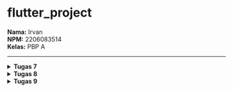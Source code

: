# flutter_project

**Nama:** Irvan  
**NPM:** 2206083514  
**Kelas:** PBP A

-----------------------------------------------------------------------------------------------------------------------------------------

<details>
<summary><strong>Tugas 7</strong></summary>

**1. Apa perbedaan utama antara stateless dan stateful widget dalam konteks pengembangan aplikasi Flutter?**

Dalam konteks pengembangan aplikasi Flutter, perbedaan utama antara **Stateless** dan **Stateful** widget adalah bagaimana mereka menangani perubahan data dan pembaruan antarmuka pengguna:

**Stateless Widget:**
- Stateless widget adalah widget yang tidak memiliki internal state (keadaan internal).
- Mereka digunakan untuk bagian-bagian tampilan yang tidak perlu diubah saat data atau kondisi berubah.
- Stateless widget hanya akan dirender sekali saat dibuat, dan setelah itu tidak akan mengalami perubahan. Mereka berguna untuk tampilan statis.
- Contoh penggunaan stateless widget adalah untuk menampilkan teks, ikon, gambar, atau tampilan yang tidak berubah dalam siklus hidup aplikasi.

**Stateful Widget:**
- Stateful widget adalah widget yang memiliki internal state (keadaan internal).
- Mereka digunakan untuk bagian-bagian tampilan yang perlu diperbarui ketika data atau kondisi berubah.
- Stateful widget memiliki metode `setState` yang memungkinkan Anda untuk memperbarui tampilan ketika ada perubahan dalam state widget tersebut.
- Contoh penggunaan stateful widget adalah untuk membuat formulir, daftar yang dapat digulir, atau tampilan yang perlu berinteraksi dengan data atau pengguna.

Jadi, dalam rangka memutuskan antara Stateless dan Stateful widget, Anda harus mempertimbangkan apakah bagian tampilan yang Anda buat memerlukan pembaruan saat data berubah atau tidak. Jika tampilan tersebut statis, Anda dapat menggunakan Stateless widget. Jika tampilan tersebut memerlukan pembaruan, Anda perlu menggunakan Stateful widget dan mengelola state internalnya.

**2. Sebutkan seluruh widget yang kamu gunakan untuk menyelesaikan tugas ini dan jelaskan fungsinya masing-masing.**

Dalam kode `menu.dart`, kami menggunakan berbagai widget untuk mengatur tampilan dan perilaku aplikasi. Berikut adalah daftar widget yang digunakan dan penjelasan singkat tentang fungsinya:

1. **Scaffold**: Widget ini adalah kerangka dasar untuk mengatur tampilan aplikasi Flutter. Ini mencakup AppBar, body, dan berbagai fitur lainnya.

2. **AppBar**: Digunakan untuk menampilkan bilah atas (app bar) dalam aplikasi. Ini termasuk judul aplikasi dan berbagai tindakan seperti tombol kembali.

3. **Column**: Widget ini digunakan untuk mengatur anak-anaknya secara vertikal. Ini adalah wadah untuk menampilkan elemen-elemen di dalamnya dalam satu kolom.

4. **GridView.count**: Digunakan untuk menampilkan grid dari widget lain, seperti `ShopCard` dalam kasus ini. Ini memungkinkan Anda untuk mengatur widget dalam bentuk grid dengan jumlah kolom yang ditentukan.

5. **ShopCard**: Ini adalah widget kustom yang digunakan untuk menampilkan item dalam grid. Ini memiliki ikon, teks, dan latar belakang dengan warna yang berbeda sesuai dengan item yang dipilih.

6. **Material**: Digunakan untuk memberikan latar belakang dengan warna dan efek material design ke widget `ShopCard`. Ini menciptakan lapisan material di atasnya.

7. **InkWell**: Widget ini digunakan untuk membuat area yang responsif terhadap sentuhan. Ketika pengguna menyentuhnya, `InkWell` menghasilkan efek sentuhan yang indah dan dapat memicu tindakan tertentu.

8. **Text**: Digunakan untuk menampilkan teks di dalam `ShopCard`. Ini menampilkan nama item.

9. **Icon**: Digunakan untuk menampilkan ikon di dalam `ShopCard`. Ini menampilkan ikon yang sesuai dengan setiap item.

Setiap widget memiliki peran dan fungsinya masing-masing dalam mengatur tampilan dan perilaku tampilan aplikasi. Dalam kode ini, mereka digunakan untuk membuat tampilan beranda (home) yang menampilkan daftar item toko dengan berbagai tindakan yang dapat dilakukan oleh pengguna saat item tersebut diklik.

**3. Jelaskan bagaimana cara kamu mengimplementasikan checklist di atas secara step-by-step (bukan hanya sekadar mengikuti tutorial)**

__PERTAMA MEMBUAT DIREKTORI BARU UNTUK MENYIMPAN PROJECT FLUTTER__
- Jalankan command dibawah ini di dalam Command Prompt untuk membuat flutter project
```
flutter create <APP_NAME>
cd <APP_NAME>
```
sebelumnya pastikan sudah memasuki ke direktori yang ingin disimpan project flutter.

__KEDUA RAPIKAN STRUKTUR PROJEK__
- Setelah membuat flutter project di direktori lokal, buka VSC atau IDE pilihan kamu dan menambahkan kode dibawah pada file baru bernama `menu.dart` pada direktori `flutter_project/lib`.
    ```
    import 'package:flutter/material.dart';
    ```
- Pada direktori yang sama dalam file main.dart, pindahkan (cut) kode baris ke-39 hingga akhir yang berisi kedua class di bawah ini ke file `menu.dart`.
```
class MyHomePage ... {
    ...
}

class _MyHomePageState ... {
    ...
}
```
- Untuk mengoreksi error pada file `main.dart` tambahkan kode dibawah. 
```
import 'package:flutter_project/menu.dart';
```

__KETIGA MEMBUAT WIDGET SEDERHANA__
- Lanjut dengan mengubah sifat widget halaman menu menjadi stateless dengan menghapus `MyHomePage(title: 'Flutter Demo Home Page')` pada file `main.dart`, sehingga menjadi.
```
MyHomePage()
```
- Pada file menu.dart, kamu akan mengubah sifat widget halaman dari stateful menjadi stateless. Lakukan perubahan pada bagian `({super.key, required this.title})` menjadi `({Key? key}) : super(key: key);`. Hapus final String title; sampai bawah serta tambahkan Widget build sehingga kode terlihat seperti di bawah.
```
class MyHomePage extends StatelessWidget {
    MyHomePage({Key? key}) : super(key: key);

    @override
    Widget build(BuildContext context) {
        return Scaffold(
            ...
        );
    }
}
```
Jangan lupa untuk hapus fungsi State yang ada dibawah bagian stateless widget ini.
- Lanjut dengan menambahkan teks dan card untuk memperlihatkan barang yang dijual.
```
class ShopItem {
  final String name;
  final IconData icon;
  final Color color;

  ShopItem(this.name, this.icon, this.color);
}
```
- Lalu dibawah kode `MyHomePage({Key? key}) : super(key: key);`, kamu dapat menambahkan barang-barang yang dijual (nama, harga, dan icon barang tersebut).
```
final List<ShopItem> items = [
    ShopItem("Lihat Item", Icons.checklist, Colors.blue),
    ShopItem("Tambah Item", Icons.add_shopping_cart, Colors.green),
    ShopItem("Logout", Icons.logout, Colors.red),
];
```
- Tambahkan kode dibawah kedalam Widget build.
```
return Scaffold(
      appBar: AppBar(
        title: const Text(
          'Shopping List',
        ),
      ),
      body: SingleChildScrollView(
        // Widget wrapper yang dapat discroll
        child: Padding(
          padding: const EdgeInsets.all(10.0), // Set padding dari halaman
          child: Column(
            // Widget untuk menampilkan children secara vertikal
            children: <Widget>[
              const Padding(
                padding: EdgeInsets.only(top: 10.0, bottom: 10.0),
                // Widget Text untuk menampilkan tulisan dengan alignment center dan style yang sesuai
                child: Text(
                  'Grand Shop', // Text yang menandakan toko
                  textAlign: TextAlign.center,
                  style: TextStyle(
                    fontSize: 30,
                    fontWeight: FontWeight.bold,
                  ),
                ),
              ),
              // Grid layout
              GridView.count(
                // Container pada card kita.
                primary: true,
                padding: const EdgeInsets.all(20),
                crossAxisSpacing: 10,
                mainAxisSpacing: 10,
                crossAxisCount: 3,
                shrinkWrap: true,
                children: items.map((ShopItem item) {
                  // Iterasi untuk setiap item
                  return ShopCard(item);
                }).toList(),
              ),
            ],
          ),
        ),
      ),
    );
```
- dan terakhir membuat widget stateless baru untuk menampilkan card.
```
class ShopCard extends StatelessWidget {
  final ShopItem item;

  const ShopCard(this.item, {Key? key}) : super(key: key);

  @override
  Widget build(BuildContext context) {
    return Material(
      color: item.color, // Set the background color based on the ShopItem's color
      child: InkWell(
        // Area responsive terhadap sentuhan
        onTap: () {
          // Memunculkan SnackBar ketika diklik
          ScaffoldMessenger.of(context)
            ..hideCurrentSnackBar()
            ..showSnackBar(SnackBar(
                content: Text("Kamu telah menekan tombol ${item.name}!")));
        },
        child: Container(
          // Container untuk menyimpan Icon dan Text
          padding: const EdgeInsets.all(8),
          child: Center(
            child: Column(
              mainAxisAlignment: MainAxisAlignment.center,
              children: [
                Icon(
                  item.icon,
                  color: Colors.white,
                  size: 30.0,
                ),
                const Padding(padding: EdgeInsets.all(3)),
                Text(
                  item.name,
                  textAlign: TextAlign.center,
                  style: const TextStyle(color: Colors.white),
                ),
              ],
            ),
          ),
        ),
      ),
    );
  }
}
```
__TERAKHIR__
- Lakukan add, commit dan push untuk memperbarui repositori GitHub.
```bash
git add .
git commit -m "<pesan_commit>"
git push -u origin <branch_utama>
```
</details>

<details>
<summary><strong>Tugas 8</strong></summary>

**1. Jelaskan perbedaan antara Navigator.push() dan Navigator.pushReplacement(), disertai dengan contoh mengenai penggunaan kedua metode tersebut yang tepat!**

Di dalam Flutter, Navigator.push() dan Navigator.pushReplacement() merupakan dua metode yang digunakan untuk melakukan transisi antara berbagai layar (screens) dalam aplikasi. Berikut adalah perbedaan antara keduanya:

1. **Navigator.push()**:
- Metode ini digunakan untuk menambahkan layar baru ke dalam tumpukan (stack) navigasi.
- Setelah menggunakan Navigator.push(), pengguna dapat kembali ke layar sebelumnya dengan menekan tombol "Back" atau menggunakan fungsi `Navigator.pop()`.

Contoh penggunaan `Navigator.push()`:
```
// Import modul flutter
import 'package:flutter/material.dart';

// Fungsi untuk membuat layar baru dan menavigasikannya
void navigateToSecondScreen(BuildContext context) {
  Navigator.push(
    context,
    MaterialPageRoute(builder: (context) => SecondScreen()),
  );
}

// Layar pertama
class FirstScreen extends StatelessWidget {
  @override
  Widget build(BuildContext context) {
    return Scaffold(
      appBar: AppBar(title: Text('First Screen')),
      body: Center(
        child: ElevatedButton(
          onPressed: () {
            // Panggil fungsi navigateToSecondScreen untuk menampilkan layar kedua
            navigateToSecondScreen(context);
          },
          child: Text('Go to Second Screen'),
        ),
      ),
    );
  }
}

// Layar kedua
class SecondScreen extends StatelessWidget {
  @override
  Widget build(BuildContext context) {
    return Scaffold(
      appBar: AppBar(title: Text('Second Screen')),
      body: Center(
        child: Text('This is the Second Screen'),
      ),
    );
  }
}
```

2. **Navigator.pushReplacement()**:

- Metode ini juga digunakan untuk menambahkan layar baru ke dalam tumpukan navigasi.
- Namun, perbedaannya adalah bahwa setelah menggunakan Navigator.pushReplacement(), layar sebelumnya dihapus dari tumpukan sehingga pengguna tidak dapat kembali ke layar tersebut.

Contoh penggunaan `Navigator.pushReplacement()`:
```
// Fungsi untuk membuat layar baru dan menggantikan layar saat ini
void navigateToThirdScreen(BuildContext context) {
  Navigator.pushReplacement(
    context,
    MaterialPageRoute(builder: (context) => ThirdScreen()),
  );
}

// ...

// Pada saat tombol ditekan, layar ketiga akan ditampilkan dan menggantikan layar kedua
ElevatedButton(
  onPressed: () {
    navigateToThirdScreen(context);
  },
  child: Text('Go to Third Screen'),
);
```

Dalam contoh di atas, setelah pengguna menekan tombol untuk pindah ke layar ketiga, layar kedua akan dihapus dari tumpukan dan digantikan oleh layar ketiga menggunakan `Navigator.pushReplacement()`.

**2. Jelaskan masing-masing layout widget pada Flutter dan konteks penggunaannya masing-masing!**

1. **Container**
    - **Deskripsi**: Container adalah widget yang dapat digunakan untuk mengatur tata letak dan dekorasi dari widget di dalamnya.
    - **Konteks Penggunaan**: Cocok digunakan untuk mengelola tata letak sederhana, seperti mengatur padding, margin, dan dekorasi untuk widget di dalamnya.

2. **Row dan Column**
    - **Deskripsi**: Row dan Column digunakan untuk mengatur widget secara horizontal (Row) atau vertikal (Column).
    - **Konteks Penggunaan**: Berguna untuk menyusun widget secara berurutan, baik secara horizontal maupun vertikal.

3. **ListView**
    - **Deskripsi**: ListView adalah widget yang digunakan untuk menampilkan daftar item secara terus menerus atau dalam bentuk daftar gulir.
    - **Konteks Penggunaan**: Cocok untuk menampilkan daftar item, seperti daftar kontak, berita, atau item dalam aplikasi.

4. **Stack**
    - **Deskripsi**: Stack adalah widget yang digunakan untuk menempatkan widget di atas satu sama lain.
    - **Konteks Penggunaan**: Berguna ketika Anda ingin menumpuk widget, seperti menempatkan teks di atas gambar atau menyusun elemen-elemen tumpuk lainnya.

5. **Expanded dan Flexible**
    - **Deskripsi**: Expanded dan Flexible digunakan untuk memberikan widget ruang tambahan sesuai dengan kebutuhan.
    - **Konteks Penggunaan**: Cocok digunakan dalam Row atau Column untuk memberikan proporsi ruang yang berbeda kepada widget di dalamnya.

6. **GridView**
    - **Deskripsi**: GridView adalah widget yang digunakan untuk menampilkan item dalam bentuk grid.
    - **Konteks Penggunaan**: Berguna untuk menampilkan data dalam bentuk grid, seperti galeri gambar atau aplikasi e-commerce dengan produk yang disusun dalam grid.

**3. Sebutkan apa saja elemen input pada form yang kamu pakai pada tugas kali ini dan jelaskan mengapa kamu menggunakan elemen input tersebut!**

**Elemen input yang digunakan pada form di tugas kali ini adalah:**

1. **TextFormField untuk Nama Item**
    - **Alasan Penggunaan**: `TextFormField` digunakan untuk mengambil input teks, dalam hal ini untuk nama item. Ini memungkinkan pengguna memasukkan teks dengan keyboard ponsel dan menyediakan validasi menggunakan properti `validator`.

2. **TextFormField untuk Harga**
    - **Alasan Penggunaan**: `TextFormField` juga digunakan untuk mengambil input teks, tetapi pada bagian ini untuk harga item. Pada kasus ini, nilai harga kemudian diubah menjadi tipe data integer untuk keperluan pemrosesan lebih lanjut.

3. **TextFormField untuk Deskripsi**
    - Alasan Penggunaan: Seperti sebelumnya, `TextFormField` digunakan untuk mengambil input teks, kali ini untuk deskripsi item. Sama seperti nama item, pengguna dapat memasukkan teks dan validasi dapat diterapkan.

4. **ElevatedButton untuk Tombol Simpan**
    - Alasan Penggunaan: `ElevatedButton` digunakan sebagai tombol untuk menyimpan item setelah pengguna mengisi formulir dengan benar. Saat tombol ditekan, validasi akan diperiksa, dan jika valid, data item akan disimpan atau ditampilkan dalam dialog.

Setiap elemen input dipilih berdasarkan kebutuhan formulir dan kemampuannya untuk menyediakan pengalaman pengguna yang baik, validasi input, dan kemudahan integrasi dengan Flutter.

**4. Bagaimana penerapan clean architecture pada aplikasi Flutter?**

**Struktur Proyek**:
Atur proyek Flutter Anda menjadi modul yang merepresentasikan lapisan-lapisan dari Clean Architecture.
```bash
`lib/`: Kode UI Flutter.
`data/`: Logika akses data.
`domain/`: Logika bisnis.
`presentation/`: Logika tampilan dan UI.
```

**Lapisan Domain**:
Berisi definisi model entitas, objek nilai, serta aturan bisnis dan logika.

**Lapisan Data**:
Di sini, implementasikan repositori dan sumber data untuk berinteraksi dengan lapisan domain. Pastikan lapisan data tetap independen dari lapisan presentasi dan domain.

**Lapisan Presentation**:
Fokus pada antarmuka pengguna, logika presentasi, dan manajemen state menggunakan pola arsitektur seperti Bloc, Provider, atau MobX.

**Aturan Dependensi**:
Terapkan aturan dependensi di mana lapisan yang lebih dalam tidak bergantung pada lapisan yang lebih tinggi. Lapisan domain harus mandiri tanpa bergantung pada implementasi teknis dari lapisan data atau presentasi.

**Dependency Injection**:
Manfaatkan Dependency Injection (DI) untuk menyediakan dependensi ke lapisan tertentu. Contoh framework DI di Flutter termasuk `get_it` atau `provider`.

**Pengujian**:
Tulis uji unit untuk setiap lapisan secara terpisah. Pastikan uji unit lapisan presentasi tidak bergantung pada infrastruktur atau sumber daya eksternal.

**Penggunaan Repositori**:
Lapisan presentasi mengakses data melalui repositori yang diimplementasikan di lapisan data. Repositori menyatukan sumber daya data dan menyediakan antarmuka untuk lapisan domain.

**Penanganan Error**:
Tangani error dan pengecualian secara efektif, terutama di lapisan data dan domain. Kembalikan error yang relevan dan jelas di lapisan presentasi.

**Dependensi Eksternal**:
Pisahkan dependensi eksternal seperti database, panggilan API, dan plugin Flutter untuk memudahkan pengujian dan penggantian implementasi.

**5. Jelaskan bagaimana cara kamu mengimplementasikan checklist di atas secara step-by-step! (bukan hanya sekadar mengikuti tutorial)**

__PERTAMA MENAMBAHKAN DRAWER MENU UNTUK NAVIGASI__
- Buka proyek yang sebelumnya telah dibuat pada IDE favoritmu.
- Buat berkas baru di dalam direktori baru widgets dengan nama `left_drawer.dart`. Dan Tambahkan kode dibawah ini
```
import 'package:flutter/material.dart';
import 'package:flutter_project/screens/menu.dart';
import 'package:flutter_project/screens/shoplist_form.dart';

class LeftDrawer extends StatelessWidget {
  const LeftDrawer({super.key});

  @override
  Widget build(BuildContext context) {
    return Drawer(
      child: ListView(
        children: [
          const DrawerHeader(
            decoration: BoxDecoration(
              color: Colors.indigo,
            ),
            child: Column(
              children: [
                Text(
                  'Shopping List',
                  textAlign: TextAlign.center,
                  style: TextStyle(
                    fontSize: 30,
                    fontWeight: FontWeight.bold,
                    color: Colors.white,
                  ),
                ),
                Padding(padding: EdgeInsets.all(10)),
                Text("Catat seluruh keperluan belanjamu di sini!",
                    style: TextStyle(
                    fontSize: 15, // Ukuran font 15
                    color: Colors.white, // Warna teks putih
                    fontWeight: FontWeight.normal, // Weight biasa
                    ),
                    textAlign: TextAlign.center, // Center alignment
                ),
              ],
            ),
          ),
          ListTile(
            leading: const Icon(Icons.home_outlined),
            title: const Text('Halaman Utama'),
            // Bagian redirection ke MyHomePage
            onTap: () {
              Navigator.pushReplacement(
                  context,
                  MaterialPageRoute(
                    builder: (context) => MyHomePage(),
                  ));
            },
          ),
          ListTile(
            leading: const Icon(Icons.add_shopping_cart),
            title: const Text('Tambah Item'),
            // Bagian redirection ke ShopFormPage
            onTap: () {
              Navigator.pushReplacement(
              context,
              MaterialPageRoute(
                  builder: (context) => ShopFormPage(),
              ));
            },
          ),
        ],
      ),
    );
  }
}
```
Kode diatas saya gunakan untuk membuat drawer menu, kode diatas mencakupi bagian header dari drawer, dan bagian routing ke page lain.
- Selanjutnya adalah memasukkan drawer ke halaman yang diinginkan, saya menggunakan halaman `menu.dart`.
```
// Impor drawer widget
import 'package:flutter_project/widgets/left_drawer.dart';
...
return Scaffold(
  appBar: AppBar(
    title: const Text(
      'Shopping List',
    ),
    backgroundColor: Colors.indigo,
    foregroundColor: Colors.white,
  ),
  // Masukkan drawer sebagai parameter nilai drawer dari widget Scaffold
  drawer: const LeftDrawer(),
```

__KEDUA MENAMBAHKAN FORM DAN ELEMEN INPUT__
- Buat berkas baru pada direktori `lib` dengan nama `shoplist_form.dart`, dan tambahkan kode dibawah ke dalam berkas `shoplist_form.dart`.
```
import 'package:flutter/material.dart';
import 'package:flutter_project/widgets/left_drawer.dart';

class ShopFormPage extends StatefulWidget {
    const ShopFormPage({super.key});

    @override
    State<ShopFormPage> createState() => _ShopFormPageState();
}

class _ShopFormPageState extends State<ShopFormPage> {
  final _formKey = GlobalKey<FormState>();
  String _name = "";
  int _price = 0;
  String _description = "";

  @override
  Widget build(BuildContext context) {
    return Scaffold(
      appBar: AppBar(
        title: const Center(
          child: Text(
            'Form Tambah Item',
          ),
        ),
        backgroundColor: Colors.indigo,
        foregroundColor: Colors.white,
      ),
      drawer: const LeftDrawer(),
      body: Form(
        key: _formKey,
        child: SingleChildScrollView(
          child: Column(
            crossAxisAlignment: CrossAxisAlignment.start,
            children: [
              Padding(
                padding: const EdgeInsets.all(8.0),
                child: TextFormField(
                  decoration: InputDecoration(
                    hintText: "Nama Item",
                    labelText: "Nama Item",
                    border: OutlineInputBorder(
                      borderRadius: BorderRadius.circular(5.0),
                    ),
                  ),
                  onChanged: (String? value) {
                    setState(() {
                      _name = value!;
                    });
                  },
                  validator: (String? value) {
                    if (value == null || value.isEmpty) {
                      return "Nama Item tidak boleh kosong!";
                    } 
                    if (value.runtimeType != String) {
                      return "Nama Item harus berupa string!";
                    }
                    return null;
                  },
                ),
              ),
              Padding(
                padding: const EdgeInsets.all(8.0),
                child: TextFormField(
                  decoration: InputDecoration(
                    hintText: "Harga",
                    labelText: "Harga",
                    border: OutlineInputBorder(
                      borderRadius: BorderRadius.circular(5.0),
                    ),
                  ),
                  onChanged: (String? value) {
                    setState(() {
                      _price = int.parse(value!);
                    });
                  },
                  validator: (String? value) {
                    if (value == null || value.isEmpty) {
                      return "Harga tidak boleh kosong!";
                    }
                    if (int.tryParse(value) == null) {
                      return "Harga harus berupa angka!";
                    }
                    return null;
                  },
                ),
              ),
              Padding(
                padding: const EdgeInsets.all(8.0),
                child: TextFormField(
                  decoration: InputDecoration(
                    hintText: "Deskripsi",
                    labelText: "Deskripsi",
                    border: OutlineInputBorder(
                      borderRadius: BorderRadius.circular(5.0),
                    ),
                  ),
                  onChanged: (String? value) {
                    setState(() {
                      _description = value!;
                    });
                  },
                  validator: (String? value) {
                    if (value == null || value.isEmpty) {
                      return "Deskripsi tidak boleh kosong!";
                    } 
                    if (value.runtimeType != String) {
                      return "Deskripsi harus berupa string!";
                    }
                    return null;
                  },
                ),
              ),
              Align(
                alignment: Alignment.bottomCenter,
                child: Padding(
                  padding: const EdgeInsets.all(8.0),
                  child: ElevatedButton(
                    style: ButtonStyle(
                      backgroundColor:
                          MaterialStateProperty.all(Colors.indigo),
                    ),
                    onPressed: () {
                      if (_formKey.currentState!.validate()) {
                        _formKey.currentState!.reset(); // Ditempatkan di sini
                        showDialog(
                          context: context,
                          builder: (context) {
                            return AlertDialog(
                              title: const Text('Produk berhasil tersimpan'),
                              content: SingleChildScrollView(
                                child: Column(
                                  crossAxisAlignment: CrossAxisAlignment.start,
                                  children: [
                                    Text('Name: $_name'),
                                    Text('Amount: $_price'),
                                    Text('Description: $_description'),
                                  ],
                                ),
                              ),
                              actions: [
                                TextButton(
                                  child: const Text('OK'),
                                  onPressed: () {
                                    Navigator.pop(context);
                                  },
                                ),
                              ],
                            );
                          },
                        );
                      }
                    },
                    child: const Text(
                      "Save",
                      style: TextStyle(color: Colors.white),
                    ),
                  ),
                ),
              ),
            ]
          )
        ),
      ),
    );
  }
}
```
kode diatas berfungsi dalam membuat page shoplist_form, dimana didalamnya berupa form input, tombol save, dan card untuk barang baru yang ditambah kedalam shopping list.

__KETIGA MENAMBAHKAN FITUR NAVIGASI PADA TOMBOL__
- Pada widget `ShopItem` di dalam berkas `menu.dart` yang telah kita buat dalam tutorial sebelumnya, kita akan memperbarui kode di atribut `onTap` dari `InkWell` agar dapat mengarahkan pengguna ke route lain. Tambahkan kode tambahan setelah blok `ScaffoldMessenger` yang menampilkan snackbar.
```
  // Area responsif terhadap sentuhan
  onTap: () {
    // Memunculkan SnackBar ketika diklik
    ScaffoldMessenger.of(context)
      ..hideCurrentSnackBar()
      ..showSnackBar(SnackBar(
          content: Text("Kamu telah menekan tombol ${item.name}!")));

    // Navigate ke route yang sesuai (tergantung jenis tombol)
    if (item.name == "Tambah Item") {
      Navigator.push(context,
      MaterialPageRoute(builder: (context) => const ShopFormPage()));
    }

  },
```

__KEEMPAT REFRACTORING FILE__
- Pastikan ekstensi Flutter terpasang di IDE atau text editor yang digunakan.
- Buat berkas baru dengan nama shop_card.dart dalam direktori widgets.
- Pindahkan kode dari widget ShopItem di menu.dart ke dalam berkas widgets/shop_card.dart.
- Jangan lupa untuk mengimpor halaman shoplist_form.dart ke dalam berkas shop_card.dart, dan mengimpor shop_card.dart ke dalam berkas menu.dart.
- Buat folder baru bernama screens di direktori lib.
- Alihkan file menu.dart dan shoplist_form.dart ke dalam folder screens. Pastikan pemindahan file dilakukan melalui IDE atau text editor yang mendukung Flutter extension, bukan melalui file manager konvensional seperti File Explorer atau Finder. Dengan cara ini, IDE atau text editor dapat melakukan refactoring secara otomatis.

__TERAKHIR__
- Lakukan add, commit dan push untuk memperbarui repositori GitHub.
```bash
git add .
git commit -m "<pesan_commit>"
git push -u origin <branch_utama>
```
</details>


<details>
<summary><strong>Tugas 9</strong></summary>

**1. Apakah bisa kita melakukan pengambilan data JSON tanpa membuat model terlebih dahulu? Jika iya, apakah hal tersebut lebih baik daripada membuat model sebelum melakukan pengambilan data JSON?**

Tentu saja, Anda dapat mengambil data JSON tanpa membuat model terlebih dahulu. Namun, membuat model terlebih dahulu akan memudahkan Anda dalam membaca dan mengidentifikasi bug. Hal ini karena model dapat membantu Anda memahami struktur data dan memastikan bahwa data yang diambil sesuai dengan struktur tersebut. Selain itu, model juga dapat membantu Anda dalam melakukan validasi data dan memastikan bahwa data yang diambil memiliki tipe data yang benar.

**2. Jelaskan fungsi dari CookieRequest dan jelaskan mengapa instance CookieRequest perlu untuk dibagikan ke semua komponen di aplikasi Flutter.**

`CookieRequest` adalah fungsi yang digunakan untuk mengirim permintaan HTTP dengan cookie di Flutter. Anda dapat menggunakan paket http dan mengatur header cookie dalam permintaan untuk mengirim cookie. Berikut adalah contoh bagaimana Anda dapat membuat permintaan GET dan mengirim cookie di Flutter:
```
import 'package:http/http.dart' as http;

Future<void> main() async {
  final response = await http.get(
    Uri.parse('https://example.com/'),
    headers: <String, String>{
      'cookie': 'name=value; name2=value2'
    },
  );
  print(response.body);
}
```
Instance `CookieRequest` perlu dibagikan ke semua komponen di aplikasi Flutter karena instance ini menyimpan informasi cookie yang diperlukan untuk mengirim permintaan HTTP dengan cookie. Dengan membagikan instance ini ke semua komponen, Anda dapat memastikan bahwa setiap permintaan HTTP yang dikirim oleh aplikasi menggunakan cookie yang sama. Ini sangat penting jika Anda ingin memastikan bahwa pengguna tetap masuk ke aplikasi Anda dan tidak perlu masuk ulang setiap kali mereka membuka aplikasi.

**3. Jelaskan mekanisme pengambilan data dari JSON hingga dapat ditampilkan pada Flutter.**

Mekanisme pengambilan data dari JSON hingga dapat ditampilkan pada Flutter adalah sebagai berikut:
- Pertama, Anda perlu membuat sebuah model yang dapat merepresentasikan struktur data JSON yang ingin Anda ambil. Model ini harus memiliki konstruktor yang sesuai dengan parameter yang ada di JSON, dan juga harus memiliki metode untuk mengembalikan objek dari JSON. Anda dapat menggunakan paket `json_annotation` untuk mendukung fitur ini.
- Kedua, Anda perlu membuat sebuah fungsi HTTP yang dapat mengirim permintaan GET ke URL yang menyediakan data JSON. Anda dapat menggunakan paket http dan mengatur header cookie dalam permintaan untuk mengirim cookie. Anda juga perlu menangani respons dari server dengan menggunakan metode `jsonDecode` untuk mengubah data JSON menjadi objek model.
- Ketiga, Anda perlu membuat sebuah widget yang dapat menampilkan data model tersebut dengan cara yang sesuai dengan kebutuhan Anda. Misalnya, jika Anda ingin menampilkan data dalam bentuk tabel, Anda dapat menggunakan widget `Table`. Jika Anda ingin menampilkan data dalam bentuk grafik, Anda dapat menggunakan widget `Chart`. Jika Anda ingin menampilkan data dalam bentuk teks, Anda dapat menggunakan widget `Text`.

Berikut adalah contoh kode untuk melakukan pengambilan data dari JSON hingga dapat ditampilkan pada Flutter:
```
import 'package:http/http.dart' as http;
import 'package:json_annotation/json_annotation.dart';

// Membuat model untuk menyimpan data JSON
class DataModel {
  final String name;
  final int age;

  DataModel({required this.name, required this.age});

  // Membuat konstruktor dari model
  factory DataModel.fromJson(Map<String, dynamic> json) {
    return DataModel(
      name: json['name'],
      age: json['age'],
    );
  }
}

// Membuat fungsi HTTP untuk mengambil data JSON
Future<DataModel> getDataFromJson(String url) async {
  // Mengirim permintaan GET dengan header cookie
  final response = await http.get(
    Uri.parse(url),
    headers: {'cookie': 'name=value; name2=value2'},
  );

  // Mengubah respons menjadi objek model
  final data = jsonDecode(response.body);

  // Mengembalikan objek model
  return DataModel.fromJson(data);
}

// Membuat widget untuk menampilkan data model
class DataWidget extends StatelessWidget {
  @override
  Widget build(BuildContext context) {
    // Mendapatkan data dari URL
    final url = 'https://example.com/data.json';
    final data = getDataFromJson(url);

    // Menampilkan data dalam bentuk tabel
    return Table(
      children: [
        Text(data.name),
        Text(data.age.toString()),
      ],
    );
  }
}
```

**4. Jelaskan mekanisme autentikasi dari input data akun pada Flutter ke Django hingga selesainya proses autentikasi oleh Django dan tampilnya menu pada Flutter.**

Untuk melakukan autentikasi dari input data akun pada Flutter ke Django, Anda dapat menggunakan JSON Web Token (JWT) untuk mengamankan permintaan HTTP. Berikut adalah mekanisme autentikasi yang dapat Anda gunakan:

1. Pengguna memasukkan data akun mereka pada aplikasi Flutter.
2. Aplikasi Flutter mengirim permintaan HTTP ke server Django dengan data akun pengguna.
3. Server Django memeriksa data akun pengguna dan menghasilkan token JWT.
4. Server Django mengirim token JWT kembali ke aplikasi Flutter.
5. Aplikasi Flutter menyimpan token JWT dan menggunakannya untuk mengamankan permintaan HTTP selanjutnya.
6. Server Django memeriksa token JWT pada setiap permintaan HTTP dan memberikan akses ke data yang sesuai.

Untuk membagikan instance CookieRequest ke semua komponen di aplikasi Flutter, Anda dapat menggunakan Provider atau InheritedWidget. Dengan menggunakan salah satu dari kedua opsi ini, Anda dapat memastikan bahwa setiap komponen di aplikasi menggunakan instance yang sama dan bahwa data cookie yang diperlukan untuk mengirim permintaan HTTP dengan cookie tetap sama.

**5. Sebutkan seluruh widget yang kamu pakai pada tugas ini dan jelaskan fungsinya masing-masing.**

Pada kedua file `login.dart` dan `list_product.dart`, terdapat beberapa widget yang digunakan. Berikut adalah penjelasan singkat mengenai setiap widget yang digunakan:

__login.dart__
1. **MaterialApp**: Ini adalah widget utama yang menyediakan beberapa konfigurasi aplikasi, seperti judul dan tema.
    - Fungsi: Mengatur konfigurasi dasar aplikasi.
2. **Scaffold**: Ini adalah kerangka dasar halaman yang berisi elemen-elemen dasar seperti AppBar dan body.
    - Fungsi: Menyediakan struktur dasar untuk tata letak halaman.
3. **AppBar**: Ini adalah bilah atas halaman yang menampilkan judul.
    - Fungsi: Menampilkan judul halaman.
4. **Container**: Ini adalah wadah yang dapat disesuaikan dengan ukuran dan tata letak tertentu.
    - Fungsi: Menyediakan padding untuk elemen-elemen di dalamnya.
5. **Column**: Ini adalah widget yang mengatur elemen-elemen anak secara vertikal.
    - Fungsi: Menyusun elemen-elemen anak secara vertikal di dalam Container.
6. **TextField**: Ini adalah input teks yang memungkinkan pengguna memasukkan teks.
    - Fungsi: Mengambil input teks untuk username dan password.
7. **SizedBox**: Ini adalah kotak berukuran yang dapat disesuaikan.
    - Fungsi: Menyediakan ruang kosong antara elemen-elemen.
8. **ElevatedButton**: Ini adalah tombol dengan latar belakang yang meninggi ketika ditekan.
    - Fungsi: Menjalankan aksi login ketika tombol ditekan.
9. **SnackBar**: Ini adalah pop-up kecil yang menampilkan pesan.
    - Fungsi: Menampilkan pesan sambutan atau pesan kesalahan setelah login.
10. **AlertDialog**: Ini adalah dialog yang menampilkan pesan dan tombol aksi.
    - Fungsi: Menampilkan pesan kesalahan jika login gagal.

__list_product.dart__
1. **Scaffold**: Sama seperti pada login.dart, ini adalah kerangka dasar halaman.
    - Fungsi: Menyediakan struktur dasar untuk tata letak halaman.
2. **AppBar**: Bilah atas halaman yang menampilkan judul.
    - Fungsi: Menampilkan judul halaman.
3. **Drawer**: Ini adalah menu samping yang dapat digeser dari kiri ke kanan.
    - Fungsi: Menyediakan navigasi menu samping.
4. **FutureBuilder**: Ini adalah widget yang membangun tampilan berdasarkan hasil dari Future.
    - Fungsi: Menampilkan indikator loading ketika data masih diambil, atau menampilkan daftar produk setelah data diambil.
5. **Center**: Ini adalah widget yang mengatur elemen anaknya di tengah halaman.
    - Fungsi: Menempatkan elemen-elemen anak di tengah halaman jika data belum tersedia.
6. **ListView.builder**: Ini adalah widget yang membangun daftar dengan elemen-elemen yang dapat di-scroll.
    - Fungsi: Menampilkan daftar produk yang diambil dari server.
7. **Container**: Ini adalah wadah yang dapat disesuaikan dengan ukuran dan tata letak tertentu.
    - Fungsi: Memberikan margin dan padding pada elemen anaknya.
8. **Column**: Ini adalah widget yang mengatur elemen anak secara vertikal.
    - Fungsi: Menyusun elemen-elemen anak secara vertikal di dalam Container.
9. **Text**: Ini adalah widget untuk menampilkan teks.
    - Fungsi: Menampilkan informasi produk seperti nama, harga, dan deskripsi.
10. **CircularProgressIndicator**: Ini adalah indikator loading berbentuk lingkaran.
    - Fungsi: Menampilkan indikator loading ketika data sedang diambil.

**6. Jelaskan bagaimana cara kamu mengimplementasikan checklist di atas secara step-by-step! (bukan hanya sekadar mengikuti tutorial).**



</details>
